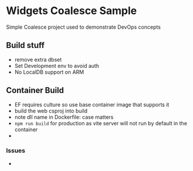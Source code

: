 # Widgets Coalesce Sample

Simple Coalesce project used to demonstrate DevOps concepts

## Build stuff
- remove extra dbset
- Set Development env to avoid auth
- No LocalDB support on ARM

## Container Build
- EF requires culture so use base container image that supports it
- build the web csproj into build
- note dll name in Dockerfile: case matters
- ```npm run build``` for production as vite server will not run by default in the container
- 

### Issues
- 



